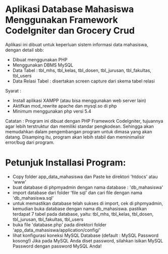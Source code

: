 Aplikasi Database Mahasiswa Menggunakan Framework CodeIgniter dan Grocery Crud
===============================================================================

Aplikasi ini dibuat untuk keperluan sistem informasi data mahasiswa, dengan detail sbb:
- Dibuat menggunakan PHP
- Menggunakan DBMS MySQL
- Data Tabel : tbl_mhs, tbl_kelas, tbl_dosen, tbl_jurusan, tbl_fakultas, tbl_users
- Data Relasi Tabel : disertakan screen capture dari skema tabel relasi

Syarat :
- Install aplikasi XAMPP (atau bisa menggunakan web server lain)
- Aktifkan mod_rewrite apache dan mysql.so di php
- Minimum menggunakan php versi 5.4

Catatan :
Program ini dibuat dengan PHP Framework CodeIgniter, tujuannya agar lebih terstruktur dan memiliki standar pengkodean.
Sehingga akan memudahkan dalam pengembangan program untuk dimasa yang akan datang. Disamping itu, program akan lebih stabil
dan meminimalisir error/bug dari program.

Petunjuk Installasi Program:
============================
- Copy folder app_data_mahasiswa dan Paste ke direktori 'htdocs' atau 'www'
- buat database di phpmyadmin dengan nama database : 'db_mahasiswa'
- import database dari folder 'file sql' dan cari file dengan nama 'db_mahasiswa.sql'
- untuk memastikan database telah sukses di import, cek di phpmyadmin, kemudian buka database dengan nama db_mahasiswa.
  pastikan terdapat 7 tabel pada database, yaitu: tbl_mhs, tbl_kelas, tbl_dosen, tbl_jurusan, tbl_fakultas, tbl_users
- buka file 'database.php' pada direktori folder 'app_data_mahasiswa/application/config/'
- lihat konfigurasi koneksi MySQL Database (default : MySQL Password kosong!) Jika pada MySQL Anda diset password, silahkan isikan MySQL Password dengan password MySQL Anda!
